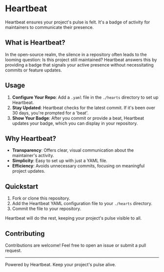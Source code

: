 # Heartbeat

Heartbeat ensures your project's pulse is felt. It's a badge of activity for maintainers to communicate their presence.

## What is Heartbeat?

In the open-source realm, the silence in a repository often leads to the looming question: Is this project still maintained? Heartbeat answers this by providing a badge that signals your active presence without necessitating commits or feature updates.

## Usage

1. **Configure Your Repo**: Add a `.yaml` file in the `./hearts` directory to set up Heartbeat.
2. **Stay Updated**: Heartbeat checks for the latest commit. If it's been over 30 days, you're prompted for a 'beat'.
3. **Show Your Badge**: After you commit or provide a beat, Heartbeat updates your badge, which you can display in your repository.

## Why Heartbeat?

- **Transparency**: Offers clear, visual communication about the maintainer's activity.
- **Simplicity**: Easy to set up with just a YAML file.
- **Efficiency**: Avoids unnecessary commits, focusing on meaningful project updates.

## Quickstart

1. Fork or clone this repository.
2. Add the Heartbeat YAML configuration file to your `./hearts` directory.
3. Commit the file to your repository.

Heartbeat will do the rest, keeping your project's pulse visible to all.

## Contributing

Contributions are welcome! Feel free to open an issue or submit a pull request.

---

Powered by Heartbeat. Keep your project's pulse alive.
